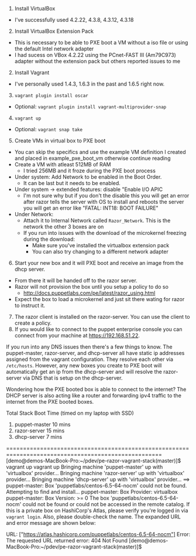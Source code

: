 1. Install VirtualBox
 - I've successfully used 4.2.22, 4.3.8, 4.3.12, 4.3.18
2. Install VirtualBox Extension Pack 
 - This is necessary to be able to PXE boot a VM without a iso file or
   using the default Intel network adapter
 - I had sucess on VBox 4.2.22 using the PCnet-FAST III (Am79C973)
   adapter without the extension pack but others reported issues to me
2. Install Vagrant
  - I've personally used 1.4.3, 1.6.3 in the past and 1.6.5 right now.
3. `vagrant plugin install oscar`
  - Optional: `vagrant plugin install vagrant-multiprovider-snap`
4. `vagrant up` 
  - Optional: `vagrant snap take`
5. Create VMs in virtual box to PXE boot
  - You can skip the specifics and use the example VM definition I created
    and placed in example_pxe_boot_vm otherwise continue reading
  - Create a VM with atleast 512MB of RAM
    - I tried 256MB and it froze during the PXE boot process
  - Under system: Add Network to be enabled in the Boot Order.  
    - It can be last but it needs to be enabled.
  - Under system -> extended features: disable "Enable I/O APIC
    - I'm not sure why but if you don't the disable this you will get an error
      after razor tells the server with OS to install and reboots the server you
      will get an error like "FATAL: INT18: BOOT FAILURE" 
  - Under Network:
    - Attach it to Internal Network called `Razor_Network`.  This is the
      network the other 3 boxes are on
    - If you run into issues with the download of the microkernel
      freezing during the download: 
        - Make sure you've installed the virtualbox extension pack 
        - You can also try changing to a different network adapter
6. Start your new box and it will PXE boot and receive an image from the
   dhcp server.  
  - From there it will be handed off to the razor server. 
  - Razor will not provision the box until you setup a policy to do so
    - http://docs.puppetlabs.com/pe/latest/razor_using.html
  - Expect the box to load a microkernel and just sit there wating for
    razor to instruct it.   
7. The razor client is installed on the razor-server.  You can use
   the client to create a policy. 
8. If you would like to connect to the puppet enterprise console you can
   connect from your machine at https://192.168.51.22.  

If you run into any DNS issues then there's a few things to know.
The puppet-master, razor-server, and dhcp-server all have static ip
addresses assigned from the vagrant configuration.  They resolve each
other via `/etc/hosts`.  However, any new boxes you create to PXE boot
will automatically get an ip from the dhcp-server and will resolve
the razor-server via DNS that is setup on the dhcp-server.  

Wondering how the PXE booted box is able to connect to the internet?
The DHCP server is also acting like a router and forwarding ipv4 
traffic to the internet from the PXE booted boxes.

Total Stack Boot Time (timed on my laptop with SSD) 
 1. puppet-master 10 mins
 2. razor-server  15 mins
 3. dhcp-server   7  mins


====================================================================================================
[demo@demos-MacBook-Pro:~/pdev/pe-razor-vagrant-stack(master)]$ vagrant up
vagrant up
Bringing machine 'puppet-master' up with 'virtualbox' provider...
Bringing machine 'razor-server' up with 'virtualbox' provider...
Bringing machine 'dhcp-server' up with 'virtualbox' provider...
==> puppet-master: Box 'puppetlabs/centos-6.5-64-nocm' could not be found. Attempting to find and install...
    puppet-master: Box Provider: virtualbox
    puppet-master: Box Version: >= 0
The box 'puppetlabs/centos-6.5-64-nocm' could not be found or
could not be accessed in the remote catalog. If this is a private
box on HashiCorp's Atlas, please verify you're logged in via
`vagrant login`. Also, please double-check the name. The expanded
URL and error message are shown below:

URL: ["https://atlas.hashicorp.com/puppetlabs/centos-6.5-64-nocm"]
Error: The requested URL returned error: 404 Not Found
[demo@demos-MacBook-Pro:~/pdev/pe-razor-vagrant-stack(master)]$
